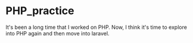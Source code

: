 # PHP_practice
It's been a long time that I worked on PHP. Now, I think it's time to explore into PHP again and then move into laravel.
